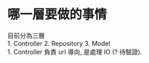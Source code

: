 <h1>哪一層要做的事情</h1>
目前分為三層 <br />
1. Controller 2. Repository 3. Model <br />
1. Controller 負責 url 導向, 是處理 IO (? 待驗證).
